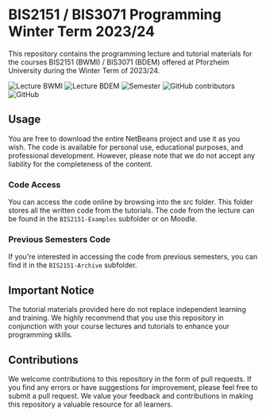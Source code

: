 # BIS2151 / BIS3071 Programming Winter Term 2023/24

This repository contains the programming lecture and tutorial materials for the courses BIS2151 (BWMI) / BIS3071 (BDEM) offered at Pforzheim University during the Winter Term of 2023/24.

<img alt="Lecture BWMI" src="https://img.shields.io/badge/BWMI-BIS2151-red?style=for-the-badge"> <img alt="Lecture BDEM" src="https://img.shields.io/badge/BDEM-BIS3071-red?style=for-the-badge"> <img alt="Semester" src="https://img.shields.io/badge/Semester-WT2023-yellow?style=for-the-badge"> <img alt="GitHub contributors" src="https://img.shields.io/github/contributors/ainzone/BIS2151-Programming?color=informational&style=for-the-badge"> <img alt="GitHub" src="https://img.shields.io/github/license/ainzone/BIS2151-Programming?style=for-the-badge"> 

## Usage
You are free to download the entire NetBeans project and use it as you wish. The code is available for personal use, educational purposes, and professional development. However, please note that we do not accept any liability for the completeness of the content.

### Code Access
You can access the code online by browsing into the src folder. This folder stores all the written code from the tutorials.
The code from the lecture can be found in the `BIS2151-Examples` subfolder or on Moodle.

### Previous Semesters Code
If you're interested in accessing the code from previous semesters, you can find it in the `BIS2151-Archive` subfolder.

## Important Notice
The tutorial materials provided here do not replace independent learning and training. We highly recommend that you use this repository in conjunction with your course lectures and tutorials to enhance your programming skills.

## Contributions
We welcome contributions to this repository in the form of pull requests. If you find any errors or have suggestions for improvement, please feel free to submit a pull request. We value your feedback and contributions in making this repository a valuable resource for all learners.

